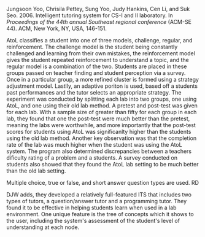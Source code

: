 Jungsoon Yoo, Chrisila Pettey, Sung Yoo, Judy Hankins, Cen Li, and Suk Seo. 2006. Intelligent tutoring system for CS-I and II laboratory. In _Proceedings of the 44th annual Southeast regional conference_ (ACM-SE 44). ACM, New York, NY, USA, 146-151.

AtoL classifies a student into one of three models, challenge, regular, and reinforcement. The challenge model is the student being constantly challenged and learning from their own mistakes, the reinforcement model gives the student repeated reinforcement to understand a topic, and the regular model is a combination of the two. Students are placed in these groups passed on teacher finding and student perception via a survey. Once in a particular group, a more refined cluster is formed using a strategy adjustment model. Lastlly, an adaptive poriton is used, based off a students past performances and the tutor selects an appropriate strategy. The experiment was conducted by splitting each lab into two groups, one using AtoL, and one using their old lab method. A pretest and post-test was given for each lab. With a sample size of greater than fifty for each group in each lab, they found that one the post-test were much better than the pretest, meaning the labs were worthwhile, and more importantly that the post-test scores for students using AtoL was significanlty higher than the students using the old lab method. Another key observation was that the completion rate of the lab was much higher when the student was using the AtoL system. The program also determined discrepancies between a teachers dificulty rating of a problem and a students. A survey conducted on students also showed that they found the AtoL lab setting to be much better than the old lab setting.

Multiple choice, true or false, and short answer question types are used. RD

DJW adds, they developed a relatively full-featured ITS that includes two types of tutors, a question/answer tutor and a programming tutor.  They found it to be effective in helping students learn when used in a lab environment.  One unique feature is the tree of concepts which it shows to the user, including the system's assessment of the student's level of understanding at each node.